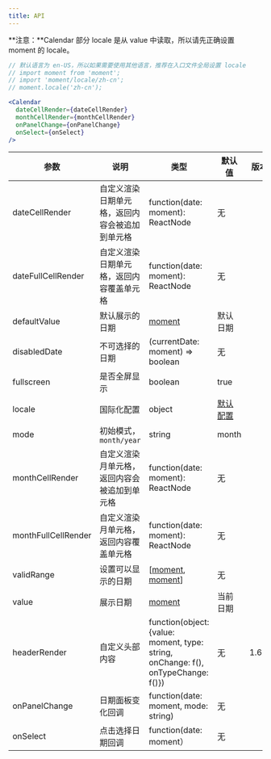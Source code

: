```yaml
---
title: API
---
```


**注意：**Calendar 部分 locale 是从 value 中读取，所以请先正确设置 moment 的 locale。

```jsx
// 默认语言为 en-US，所以如果需要使用其他语言，推荐在入口文件全局设置 locale
// import moment from 'moment';
// import 'moment/locale/zh-cn';
// moment.locale('zh-cn');

<Calendar
  dateCellRender={dateCellRender}
  monthCellRender={monthCellRender}
  onPanelChange={onPanelChange}
  onSelect={onSelect}
/>
```

| 参数 | 说明 | 类型 | 默认值 | 版本 |
| --- | --- | --- | --- | --- |
| dateCellRender | 自定义渲染日期单元格，返回内容会被追加到单元格 | function(date: moment): ReactNode | 无 | |
| dateFullCellRender | 自定义渲染日期单元格，返回内容覆盖单元格 | function(date: moment): ReactNode | 无 | |
| defaultValue | 默认展示的日期 | [moment](http://momentjs.com/) | 默认日期 | |
| disabledDate | 不可选择的日期 | (currentDate: moment) => boolean | 无 | |
| fullscreen | 是否全屏显示 | boolean | true | |
| locale | 国际化配置 | object | [默认配置](https://github.com/open-hand/choerodon-ui/blob/master/components/date-picker/locale/example.json) | |
| mode | 初始模式，`month/year` | string | month | |
| monthCellRender | 自定义渲染月单元格，返回内容会被追加到单元格 | function(date: moment): ReactNode | 无 | |
| monthFullCellRender | 自定义渲染月单元格，返回内容覆盖单元格 | function(date: moment): ReactNode | 无 | |
| validRange | 设置可以显示的日期 | \[[moment](http://momentjs.com/), [moment](http://momentjs.com/)] | 无 | |
| value | 展示日期 | [moment](http://momentjs.com/) | 当前日期 | |
| headerRender | 自定义头部内容 | function(object:{value: moment, type: string, onChange: f(), onTypeChange: f()}) | 无 | 1.6.0 |
| onPanelChange | 日期面板变化回调 | function(date: moment, mode: string) | 无 | |
| onSelect | 点击选择日期回调 | function(date: moment） | 无 | |
